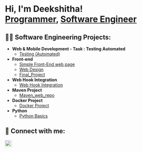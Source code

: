 <h1>Hi, I'm Deekshitha! <br/><a href="https://github.com/DeekshithaKotte">Programmer</a>, <a href="https://linkedin.com/in/deekshitha-kotte-1070b21a6">Software Engineer</a></h1>

<h2>👨‍💻 Software Engineering Projects:</h2>

- <b> Web & Mobile Development - Task : Testing Automated </b>
  - [Testing (Automated)](https://github.com/DeekshithaKotte/Gripintern)
- <b> Front-end </b>
  - [Simple Front-End web page](https://github.com/DeekshithaKotte/simplewent)
  - [Web Design](https://github.com/DeekshithaKotte/Design) 
  - [Final_Project](https://github.com/DeekshithaKotte/DeekshithaKotte.github.io) 
- <b> Web Hook Integration</b>
  - [Web Hook Integration](https://github.com/DeekshithaKotte/cloudweb) 
- <b> Maven Project</b>
  - [Maven_web_repo](https://github.com/DeekshithaKotte/mwebrepo)
- <b> Docker Project</b>
  - [Docker Project](https://github.com/DeekshithaKotte/knights) 
- <b>Python</b>
  - [Python Basics](https://github.com/DeekshithaKotte/Agent)

<h2> 🤳 Connect with me:</h2>

[<img align="left" alt="JoshMadakor | LinkedIn" width="22px" src="https://cdn.jsdelivr.net/npm/simple-icons@v3/icons/linkedin.svg" />][linkedin]

[linkedin]: linkedin.com/in/deekshitha-kotte-1070b21a
